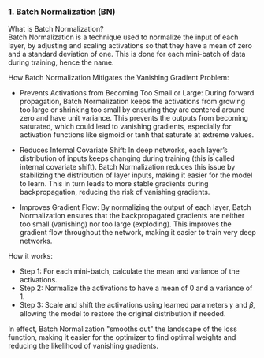 ### 1. Batch Normalization (BN)
What is Batch Normalization? <br>
Batch Normalization is a technique used to normalize the input of each layer, by adjusting and scaling activations so that they have a mean of zero and a standard deviation of one. This is done for each mini-batch of data during training, hence the name.

How Batch Normalization Mitigates the Vanishing Gradient Problem:
- Prevents Activations from Becoming Too Small or Large: During forward propagation, Batch Normalization keeps the activations from growing too large or shrinking too small by ensuring they are centered around zero and have unit variance. This prevents the outputs from becoming saturated, which could lead to vanishing gradients, especially for activation functions like sigmoid or tanh that saturate at extreme values.

- Reduces Internal Covariate Shift: In deep networks, each layer’s distribution of inputs keeps changing during training (this is called internal covariate shift). Batch Normalization reduces this issue by stabilizing the distribution of layer inputs, making it easier for the model to learn. This in turn leads to more stable gradients during backpropagation, reducing the risk of vanishing gradients.

- Improves Gradient Flow: By normalizing the output of each layer, Batch Normalization ensures that the backpropagated gradients are neither too small (vanishing) nor too large (exploding). This improves the gradient flow throughout the network, making it easier to train very deep networks.

How it works:<br>
- Step 1: For each mini-batch, calculate the mean and variance of the activations.
- Step 2: Normalize the activations to have a mean of 0 and a variance of 1.
- Step 3: Scale and shift the activations using learned parameters 𝛾 and 𝛽, allowing the model to restore the original distribution if needed.

In effect, Batch Normalization "smooths out" the landscape of the loss function, making it easier for the optimizer to find optimal weights and reducing the likelihood of vanishing gradients.
